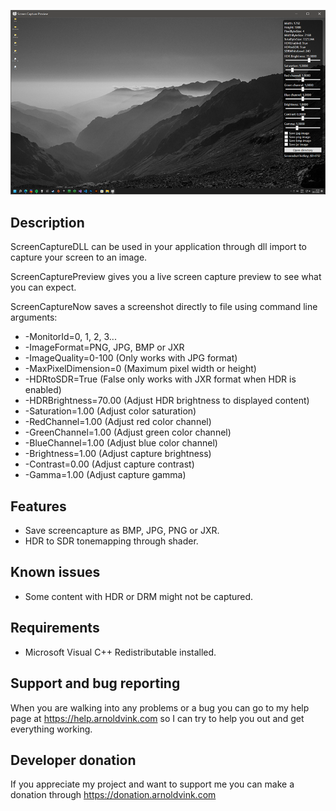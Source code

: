![ScreenCapturePreview](Screenshots/Screenshot1.png)

## Description
ScreenCaptureDLL can be used in your application through dll import to capture your screen to an image.

ScreenCapturePreview gives you a live screen capture preview to see what you can expect.

ScreenCaptureNow saves a screenshot directly to file using command line arguments:
- -MonitorId=0, 1, 2, 3...
- -ImageFormat=PNG, JPG, BMP or JXR
- -ImageQuality=0-100 (Only works with JPG format)
- -MaxPixelDimension=0 (Maximum pixel width or height)
- -HDRtoSDR=True (False only works with JXR format when HDR is enabled)
- -HDRBrightness=70.00 (Adjust HDR brightness to displayed content)
- -Saturation=1.00 (Adjust color saturation)
- -RedChannel=1.00 (Adjust red color channel)
- -GreenChannel=1.00 (Adjust green color channel)
- -BlueChannel=1.00 (Adjust blue color channel)
- -Brightness=1.00 (Adjust capture brightness)
- -Contrast=0.00 (Adjust capture contrast)
- -Gamma=1.00 (Adjust capture gamma)

## Features
- Save screencapture as BMP, JPG, PNG or JXR.
- HDR to SDR tonemapping through shader.

## Known issues
- Some content with HDR or DRM might not be captured.

## Requirements
- Microsoft Visual C++ Redistributable installed.

## Support and bug reporting
When you are walking into any problems or a bug you can go to my help page at https://help.arnoldvink.com so I can try to help you out and get everything working.

## Developer donation
If you appreciate my project and want to support me you can make a donation through https://donation.arnoldvink.com